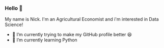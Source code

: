 ### Hello 👋
My name is Nick. I'm an Agricultural Economist and i'm interested in Data Science!
- 👷 I’m currently trying to make my GitHub profile better 😆
- 🌱 I’m currently learning Python 
<!--
**nickpelek/nickpelek** is a ✨ _special_ ✨ repository because its `README.md` (this file) appears on your GitHub profile.

Here are some ideas to get you started:

- 🔭 I’m currently working on ...
- 🌱 I’m currently learning ...
- 👯 I’m looking to collaborate on ...
- 🤔 I’m looking for help with ...
- 💬 Ask me about ...
- 📫 How to reach me: ...
- 😄 Pronouns: ...
- ⚡ Fun fact: ...
-->

